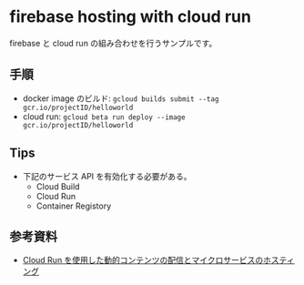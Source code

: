 # firebase hosting with cloud run

firebase と cloud run の組み合わせを行うサンプルです。

## 手順

- docker image のビルド: `gcloud builds submit --tag gcr.io/projectID/helloworld`
- cloud run: `gcloud beta run deploy --image gcr.io/projectID/helloworld`

## Tips

- 下記のサービス API を有効化する必要がある。
  - Cloud Build
  - Cloud Run
  - Container Registory

## 参考資料

- [Cloud Run を使用した動的コンテンツの配信とマイクロサービスのホスティング][official]

[official]: https://firebase.google.com/docs/hosting/cloud-run


